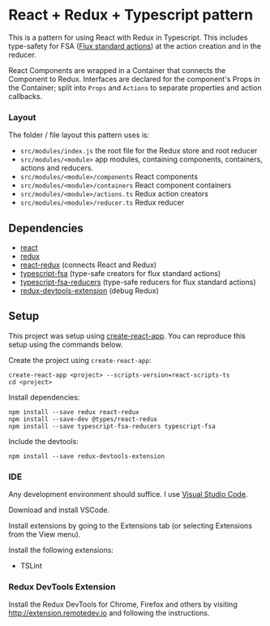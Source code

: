 # React + Redux + Typescript pattern

This is a pattern for using React with Redux in Typescript. This includes type-safety for FSA ([Flux standard actions](https://github.com/acdlite/flux-standard-action)) at the action creation and in the reducer.

React Components are wrapped in a Container that connects the Component to Redux. Interfaces are declared for the component's Props in the Container; split into `Props` and `Actions` to separate properties and action callbacks.

### Layout

The folder / file layout this pattern uses is:

* `src/modules/index.js` the root file for the Redux store and root reducer
* `src/modules/<module>` app modules, containing components, containers, actions and reducers.
* `src/modules/<module>/components` React components
* `src/modules/<module>/containers` React component containers
* `src/modules/<module>/actions.ts` Redux action creators
* `src/modules/<module>/reducer.ts` Redux reducer

## Dependencies

* [react](http://reactjs.org)
* [redux](https://redux.js.org)
* [react-redux](https://github.com/reactjs/react-redux) (connects React and Redux)
* [typescript-fsa](https://github.com/aikoven/typescript-fsa) (type-safe creators for flux standard actions)
* [typescript-fsa-reducers](https://github.com/dphilipson/typescript-fsa-reducers) (type-safe reducers for flux standard actions)
* [redux-devtools-extension](http://extension.remotedev.io) (debug Redux)

## Setup

This project was setup using [create-react-app](https://github.com/facebookincubator/create-react-app). You can reproduce this setup using the commands below.

Create the project using `create-react-app`:

```
create-react-app <project> --scripts-version=react-scripts-ts
cd <project>
```

Install dependencies:

```
npm install --save redux react-redux
npm install --save-dev @types/react-redux
npm install --save typescript-fsa-reducers typescript-fsa
```

Include the devtools:

```
npm install --save redux-devtools-extension
```

### IDE

Any development environment should suffice. I use [Visual Studio Code](https://code.visualstudio.com).

Download and install VSCode.

Install extensions by going to the Extensions tab (or selecting Extensions from the View menu).

Install the following extensions:
* TSLint

### Redux DevTools Extension

Install the Redux DevTools for Chrome, Firefox and others by visiting http://extension.remotedev.io and following the instructions.
